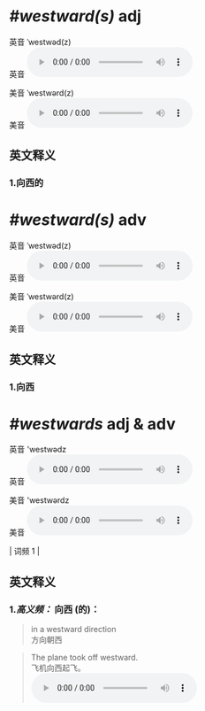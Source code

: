 # ***\#westward(s)*** adj
英音 ˈwestwəd(z)  
英音
<audio src="./media/westward(s) adj1_AAC.aac" controls="controls"></audio>

美音 ˈwestwərd(z)  
美音
<audio src="./media/westward(s) adj2_AAC.aac" controls="controls"></audio>



  

英文释义
---
### 1.**向西的**  


# ***\#westward(s)*** adv
英音 ˈwestwəd(z)  
英音
<audio src="./media/westward(s) adv1_AAC.aac" controls="controls"></audio>

美音 ˈwestwərd(z)  
美音
<audio src="./media/westward(s) adv2_AAC.aac" controls="controls"></audio>



  

英文释义
---
### 1.**向西**  


# ***\#westwards*** adj & adv
英音 'westwədz  
英音
<audio src="./media/westward(s)-B.aac" controls="controls"></audio>

美音 'westwərdz  
美音
<audio src="./media/westwards-m.aac" controls="controls"></audio>



| 词频 1 |  

英文释义
---
### 1.*高义频：* **向西 (的)：**  

 > in a westward direction   
 > 方向朝西    

 > The plane took off westward.  
 > 飞机向西起飞。    
<audio src="./media/1-westward(s).aac" controls="controls"></audio>


